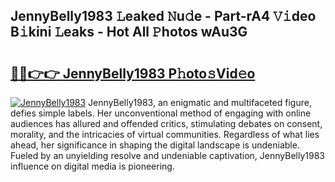 ## JennyBelly1983 𝙻eaked 𝙽u𝚍e - Part-rA4 𝚅𝚒deo B𝚒kini 𝙻eaks - Hot All 𝙿hotos wAu3G

# <h2><a href="http://ld3w7v.urlbe.top/?page=JennyBelly1983">🔗🔗👉👉 JennyBelly1983 P𝚑oto𝚜Vid𝚎o</a></h2>

[![JennyBelly1983](https://i.imgur.com/eBuTRDB.gif)](http://ld3w7v.urlbe.top/?page=JennyBelly1983)
JennyBelly1983, an enigmatic and multifaceted figure, defies simple labels. Her unconventional method of engaging with online audiences has allured and offended critics, stimulating debates on consent, morality, and the intricacies of virtual communities. Regardless of what lies ahead, her significance in shaping the digital landscape is undeniable. Fueled by an unyielding resolve and undeniable captivation, JennyBelly1983 influence on digital media is pioneering.
